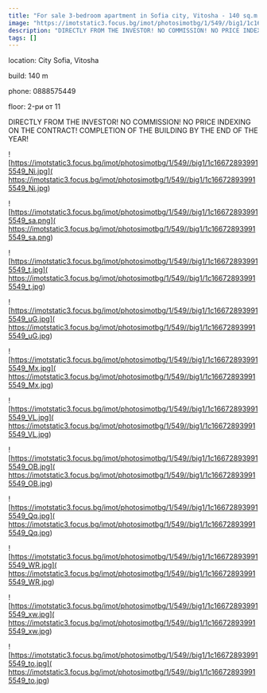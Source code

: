 ```yaml
---
title: "For sale 3-bedroom apartment in Sofia city, Vitosha - 140 sq.m / 291000 EUR "
image: "https://imotstatic3.focus.bg/imot/photosimotbg/1/549//big1/1c166728939915549_cB.jpg"
description: "DIRECTLY FROM THE INVESTOR! NO COMMISSION! NO PRICE INDEXING ON THE CONTRACT! COMPLETION OF THE BUILDING BY THE END OF THE YEAR!"
tags: []
---
```


location: City Sofia, Vitosha

build: 140 m

phone: 0888575449

floor: 2-ри от 11

DIRECTLY FROM THE INVESTOR! NO COMMISSION! NO PRICE INDEXING ON THE CONTRACT! COMPLETION OF THE BUILDING BY THE END OF THE YEAR!


![https://imotstatic3.focus.bg/imot/photosimotbg/1/549//big1/1c166728939915549_Ni.jpg]( https://imotstatic3.focus.bg/imot/photosimotbg/1/549//big1/1c166728939915549_Ni.jpg)


![https://imotstatic3.focus.bg/imot/photosimotbg/1/549//big1/1c166728939915549_sa.png]( https://imotstatic3.focus.bg/imot/photosimotbg/1/549//big1/1c166728939915549_sa.png)


![https://imotstatic3.focus.bg/imot/photosimotbg/1/549//big1/1c166728939915549_t.jpg]( https://imotstatic3.focus.bg/imot/photosimotbg/1/549//big1/1c166728939915549_t.jpg)


![https://imotstatic3.focus.bg/imot/photosimotbg/1/549//big1/1c166728939915549_uG.jpg]( https://imotstatic3.focus.bg/imot/photosimotbg/1/549//big1/1c166728939915549_uG.jpg)


![https://imotstatic3.focus.bg/imot/photosimotbg/1/549//big1/1c166728939915549_Mx.jpg]( https://imotstatic3.focus.bg/imot/photosimotbg/1/549//big1/1c166728939915549_Mx.jpg)


![https://imotstatic3.focus.bg/imot/photosimotbg/1/549//big1/1c166728939915549_VL.jpg]( https://imotstatic3.focus.bg/imot/photosimotbg/1/549//big1/1c166728939915549_VL.jpg)


![https://imotstatic3.focus.bg/imot/photosimotbg/1/549//big1/1c166728939915549_OB.jpg]( https://imotstatic3.focus.bg/imot/photosimotbg/1/549//big1/1c166728939915549_OB.jpg)


![https://imotstatic3.focus.bg/imot/photosimotbg/1/549//big1/1c166728939915549_Qq.jpg]( https://imotstatic3.focus.bg/imot/photosimotbg/1/549//big1/1c166728939915549_Qq.jpg)


![https://imotstatic3.focus.bg/imot/photosimotbg/1/549//big1/1c166728939915549_WR.jpg]( https://imotstatic3.focus.bg/imot/photosimotbg/1/549//big1/1c166728939915549_WR.jpg)


![https://imotstatic3.focus.bg/imot/photosimotbg/1/549//big1/1c166728939915549_xw.jpg]( https://imotstatic3.focus.bg/imot/photosimotbg/1/549//big1/1c166728939915549_xw.jpg)


![https://imotstatic3.focus.bg/imot/photosimotbg/1/549//big1/1c166728939915549_to.jpg]( https://imotstatic3.focus.bg/imot/photosimotbg/1/549//big1/1c166728939915549_to.jpg)


